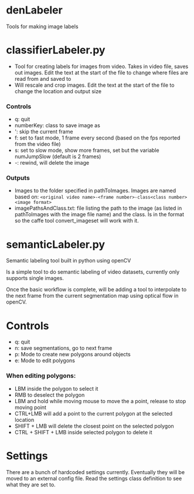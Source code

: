 # denLabeler
Tools for making image labels

# classifierLabeler.py
* Tool for creating labels for images from video. Takes in video file, saves out images. Edit the text at the start of the file to change where files are read from and saved to
* Will rescale and crop images. Edit the text at the start of the file to change the location and output size

### Controls
* q: quit
* numberKey: class to save image as
* ': skip the current frame
* f: set to fast mode, 1 frame every second (based on the fps reported from the video file)
* s: set to slow mode, show more frames, set but the variable numJumpSlow (default is 2 frames)
* -: rewind, will delete the image

### Outputs
* Images to the folder specified in pathToImages. Images are named based on: `<original video name>-<frame number>-class<class number><image format>`
* imagePathsAndClass.txt: file listing the path to the image (as listed in pathToImages with the image file name) and the class. Is in the format so the  caffe tool convert_imageset will work with it.


# semanticLabeler.py

Semantic labeling tool built in python using openCV

Is a simple tool to do semantic labeling of video datasets, currently only supports single images.

Once the basic workflow is complete, will be adding a tool to interpolate to the next frame from the current segmentation map using optical flow in openCV.

# Controls 
* q: quit
* n: save segmentations, go to next frame
* p: Mode to create new polygons around objects
* e: Mode to edit polygons

### When editing polygons:
* LBM inside the polygon to select it
* RMB to deselect the polygon
* LBM and hold while moving mouse to move the a point, release to stop moving point
* CTRL+LMB will add a point to the current polygon at the selected location
* SHIFT + LMB will delete the closest point on the selected polygon
* CTRL + SHIFT + LMB inside selected polygon to delete it

# Settings
There are a bunch of hardcoded settings currently. Eventually they will be moved to an external config file. Read the settings class definition to see what they are set to. 
